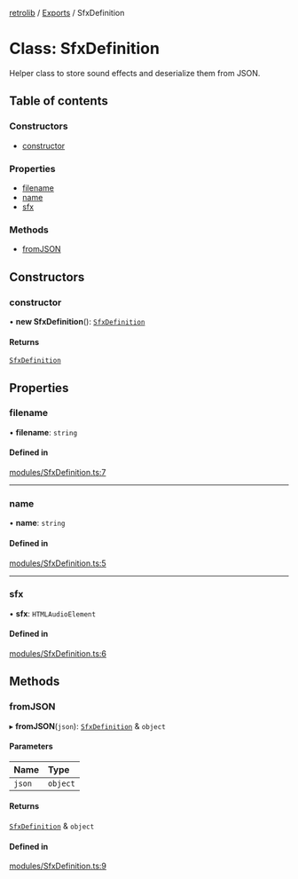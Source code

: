 [retrolib](../README.md) / [Exports](../modules.md) / SfxDefinition

# Class: SfxDefinition

Helper class to store sound effects and deserialize them from JSON.

## Table of contents

### Constructors

- [constructor](SfxDefinition.md#constructor)

### Properties

- [filename](SfxDefinition.md#filename)
- [name](SfxDefinition.md#name)
- [sfx](SfxDefinition.md#sfx)

### Methods

- [fromJSON](SfxDefinition.md#fromjson)

## Constructors

### constructor

• **new SfxDefinition**(): [`SfxDefinition`](SfxDefinition.md)

#### Returns

[`SfxDefinition`](SfxDefinition.md)

## Properties

### filename

• **filename**: `string`

#### Defined in

[modules/SfxDefinition.ts:7](https://github.com/philbgarner/retrolib/blob/a3f3c14/src/modules/SfxDefinition.ts#L7)

___

### name

• **name**: `string`

#### Defined in

[modules/SfxDefinition.ts:5](https://github.com/philbgarner/retrolib/blob/a3f3c14/src/modules/SfxDefinition.ts#L5)

___

### sfx

• **sfx**: `HTMLAudioElement`

#### Defined in

[modules/SfxDefinition.ts:6](https://github.com/philbgarner/retrolib/blob/a3f3c14/src/modules/SfxDefinition.ts#L6)

## Methods

### fromJSON

▸ **fromJSON**(`json`): [`SfxDefinition`](SfxDefinition.md) & `object`

#### Parameters

| Name | Type |
| :------ | :------ |
| `json` | `object` |

#### Returns

[`SfxDefinition`](SfxDefinition.md) & `object`

#### Defined in

[modules/SfxDefinition.ts:9](https://github.com/philbgarner/retrolib/blob/a3f3c14/src/modules/SfxDefinition.ts#L9)
